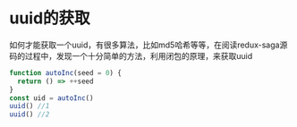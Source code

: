 # uuid的获取
如何才能获取一个uuid，有很多算法，比如md5哈希等等，在阅读redux-saga源码的过程中，发现一个十分简单的方法，利用闭包的原理，来获取uuid
```javascript
function autoInc(seed = 0) {
  return () => ++seed
}
const uid = autoInc()
uuid() //1
uuid() //2
```